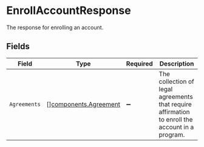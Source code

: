 # EnrollAccountResponse

The response for enrolling an account.


## Fields

| Field                                                                                           | Type                                                                                            | Required                                                                                        | Description                                                                                     |
| ----------------------------------------------------------------------------------------------- | ----------------------------------------------------------------------------------------------- | ----------------------------------------------------------------------------------------------- | ----------------------------------------------------------------------------------------------- |
| `Agreements`                                                                                    | [][components.Agreement](../../models/components/agreement.md)                                  | :heavy_minus_sign:                                                                              | The collection of legal agreements that require affirmation to enroll the account in a program. |